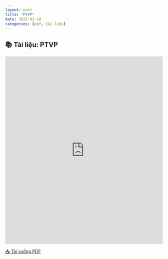 ```yaml
---
layout: post
title: "PTVP"
date: 2025-03-10
categories: [pdf, tài liệu]
---
```


## 📚 Tài liệu: PTVP

<iframe 
    src="https://docs.google.com/viewerng/viewer?url=https://raw.githubusercontent.com/ntrThanh/blog/master/assets/files/PTVP.pdf&embedded=true" 
    style="width: 100%; height: 600px;" 
    frameborder="0">
</iframe>

[📥 Tải xuống PDF](https://raw.githubusercontent.com/ntrThanh/blog/master/assets/files/PTVP.pdf)

